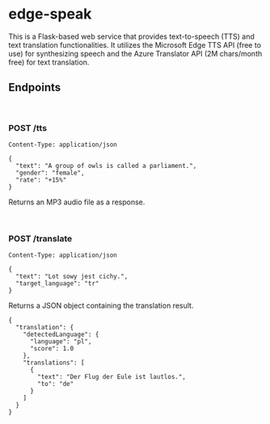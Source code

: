 # edge-speak

This is a Flask-based web service that provides text-to-speech (TTS) and text translation functionalities. It utilizes the Microsoft Edge TTS API (free to use) for synthesizing speech and the Azure Translator API (2M chars/month free) for text translation.

## Endpoints
<br>

### POST /tts
```
Content-Type: application/json

{
  "text": "A group of owls is called a parliament.",
  "gender": "female",
  "rate": "+15%"
}
```

Returns an MP3 audio file as a response.

<br>

### POST /translate
```
Content-Type: application/json

{
  "text": "Lot sowy jest cichy.",
  "target_language": "tr"
}
```
Returns a JSON object containing the translation result.
```
{
  "translation": {
    "detectedLanguage": {
      "language": "pl",
      "score": 1.0
    },
    "translations": [
      {
        "text": "Der Flug der Eule ist lautlos.",
        "to": "de"
      }
    ]
  }
}
```